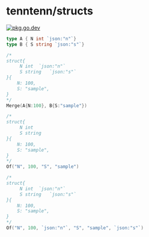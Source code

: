 # tenntenn/structs

[![pkg.go.dev][gopkg-badge]][gopkg]

```go
type A { N int `json:"n"`}
type B { S string `json:"s"`}

/*
struct{
     N int	`json:"n"`
     S string	`json:"s"`
}{
	N: 100,
	S: "sample",
}
*/
Merge(A{N:100}, B{S:"sample"})
```

```go
/*
struct{
     N int
     S string
}{
	N: 100,
	S: "sample",
}
*/
Of("N", 100, "S", "sample")

/*
struct{
     N int	`json:"n"`
     S string	`json:"s"`
}{
	N: 100,
	S: "sample",
}
*/
Of("N", 100, `json:"n"`, "S", "sample", `json:"s"`)
```


<!-- links -->
[gopkg]: https://pkg.go.dev/github.com/tenntenn/structs
[gopkg-badge]: https://pkg.go.dev/badge/github.com/tenntenn/structs?status.svg
